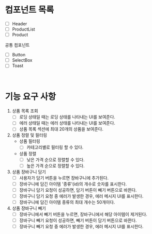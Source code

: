 # 컴포넌트 목록

- [ ] Header
- [ ] ProductList
- [ ] Product

공통 컴포넌트

- [ ] Button
- [ ] SelectBox
- [ ] Toast

<br/>

# 기능 요구 사항

1. 상품 목록 조회
   - [ ] 로딩 상태일 때는 로딩 상태를 나타내는 UI를 보여준다.
   - [ ] 에러 상태일 때는 에러 상태를 나타내는 UI를 보여준다.
   - [ ] 상품 목록 섹션에 최대 20개의 상품을 보여준다.
2. 상품 정렬 및 필터링
   - 상품 필터링
     - [ ] 카테고리별로 필터링 할 수 있다.
   - 상품 정렬
     - [ ] 낮은 가격 순으로 정렬할 수 있다.
     - [ ] 높은 가격 순으로 정렬할 수 있다.
3. 상품 장바구니 담기
   - [ ] 사용자가 담기 버튼을 누르면 장바구니에 추가된다.
   - [ ] 장바구니에 담긴 아이템 '종류'(id)의 개수로 숫자를 표시한다.
   - [ ] 장바구니 담기 요청이 성공하면, 담기 버튼이 빼기 버튼으로 바뀐다.
   - [ ] 장바구니 담기 요청 중 에러가 발생한 경우, 에러 메시지 UI를 표시한다.
   - [ ] 장바구니에 담긴 아이템 종류의 최대 개수는 50개이다.
4. 상품 장바구니 빼기
   - [ ] 장바구니에서 빼기 버튼을 누르면, 장바구니에서 해당 아이템이 제거된다.
   - [ ] 장바구니 빼기 요청이 성공하면, 빼기 버튼이 담기 버튼으로 바뀐다.
   - [ ] 장바구니 빼기 요청 중 에러가 발생한 경우, 에러 메시지 UI를 표시한다.
